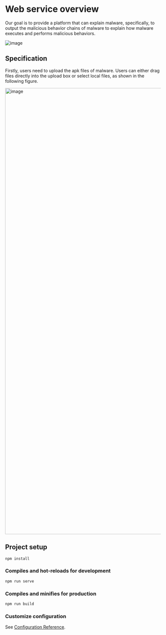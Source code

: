 # Web service overview
Our goal is to provide a platform that can explain malware, specifically, to output the malicious behavior chains of malware to explain how malware executes and performs malicious behaviors.

![image](https://github.com/X-MalChain/projects/assets/141179257/3526469e-1526-4702-8df1-aea4716c4620)

## Specification
Firstly, users need to upload the apk files of malware. Users can either drag files directly into the upload box or select local files, as shown in the following figure.

<img width="1440" alt="image" src="https://github.com/X-MalChain/projects/assets/141179257/c39c9295-e09b-44d5-b449-26fb8e21ace6">


## Project setup
```
npm install
```

### Compiles and hot-reloads for development
```
npm run serve
```

### Compiles and minifies for production
```
npm run build
```

### Customize configuration
See [Configuration Reference](https://cli.vuejs.org/config/).
